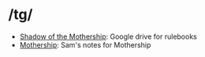 # /tg/

- [Shadow of the Mothership](https://drive.google.com/drive/folders/1cZxL6OPwh_HJ0ZNBY004X1vGXWwLyRJp?usp=sharing): Google drive for rulebooks
- [Mothership](mothership.md): Sam's notes for Mothership

